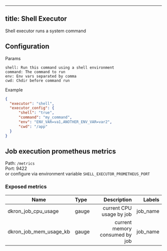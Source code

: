 
---
title: Shell Executor
---

Shell executor runs a system command

## Configuration

Params

```
shell: Run this command using a shell environment
command: The command to run
env: Env vars separated by comma
cwd: Chdir before command run
```

Example

```json
{
  "executor": "shell",
  "executor_config": {
      "shell": "true",
      "command": "my_command",
      "env": "ENV_VAR=va1,ANOTHER_ENV_VAR=var2",
      "cwd": "/app"
  }
}
```

## Job execution prometheus metrics
Path: `/metrics`  
Port: 9422  
or configure via environment variable `SHELL_EXECUTOR_PROMETHEUS_PORT`

### Exposed metrics

|   Name                 | Type  |  Description                   |  Labels  |
|------------------------|:------|-------------------------------:|---------:|
| dkron_job_cpu_usage    | gauge | current CPU usage by job       | job_name |
| dkron_job_mem_usage_kb | gauge | current memory consumed by job | job_name |
